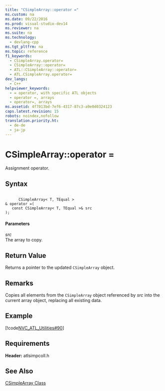 ```yaml
---
title: "CSimpleArray::operator ="
ms.custom: na
ms.date: 09/22/2016
ms.prod: visual-studio-dev14
ms.reviewer: na
ms.suite: na
ms.technology: 
  - devlang-cpp
ms.tgt_pltfrm: na
ms.topic: reference
f1_keywords: 
  - CSimpleArray.operator=
  - CSimpleArray::operator=
  - ATL::CSimpleArray::operator=
  - ATL.CSimpleArray.operator=
dev_langs: 
  - C++
helpviewer_keywords: 
  - = operator, with specific ATL objects
  - operator =, arrays
  - operator=, arrays
ms.assetid: 4f7013bd-7ef6-4317-87c3-a9e0d0324123
caps.latest.revision: 15
robots: noindex,nofollow
translation.priority.ht: 
  - de-de
  - ja-jp
---
```

# CSimpleArray::operator =
Assignment operator.  
  
## Syntax  
  
```  
  
      CSimpleArray< T, TEqual >  
& operator =(  
   const CSimpleArray< T, TEqual >& src   
);  
```  
  
#### Parameters  
 *src*  
 The array to copy.  
  
## Return Value  
 Returns a pointer to the updated `CSimpleArray` object.  
  
## Remarks  
 Copies all elements from the `CSimpleArray` object referenced by *src* into the current array object, replacing all existing data.  
  
## Example  
 [!code[NVC_ATL_Utilities#90](../vs140/codesnippet/CPP/csimplearray--operator-=_1.cpp)]
  
  
## Requirements  
 **Header:** atlsimpcoll.h  
  
## See Also  
 [CSimpleArray Class](../vs140/csimplearray-class.md)
